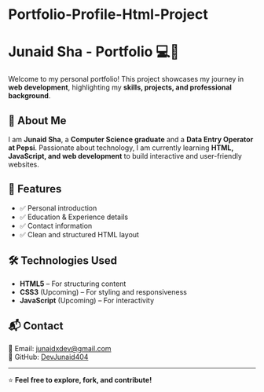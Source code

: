 # Portfolio-Profile-Html-Project

# Junaid Sha - Portfolio 💻🚀  

Welcome to my personal portfolio! This project showcases my journey in **web development**, highlighting my **skills, projects, and professional background**.  

## 📌 About Me  
I am **Junaid Sha**, a **Computer Science graduate** and a **Data Entry Operator at Pepsi**. Passionate about technology, I am currently learning **HTML, JavaScript, and web development** to build interactive and user-friendly websites.  

## 🌟 Features  
- ✅ Personal introduction  
- ✅ Education & Experience details  
- ✅ Contact information  
- ✅ Clean and structured HTML layout  

## 🛠 Technologies Used  
- **HTML5** – For structuring content  
- **CSS3** (Upcoming) – For styling and responsiveness  
- **JavaScript** (Upcoming) – For interactivity  


## 📬 Contact  
📧 Email: [junaidxdev@gmail.com](mailto:junaidxdev@gmail.com)  
🐙 GitHub: [DevJunaid404](https://github.com/DevJunaid404)  

---
⭐ **Feel free to explore, fork, and contribute!**  

